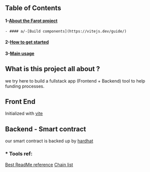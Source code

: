 ## Table of Contents
#### 1-[About the Farot project](https://vitejs.dev/guide/)
    - #### a/-[Build components](https://vitejs.dev/guide/)
#### 2-[How to get started](https://vitejs.dev/guide/)
#### 3-[Main usage](https://vitejs.dev/guide/)

## What is this project all about ?
we try here to build a fullstack app (Frontend + Backend) tool to help funding processes.

## Front End
Initialized with [vite](https://vitejs.dev/guide/)

## Backend - Smart contract
our smart contract is backed up by [hardhat](https://hardhat.org/hardhat-runner/docs/getting-started)





### * Tools ref:
[Best ReadMe reference](https://github.com/othneildrew/Best-README-Template#readme)
[Chain list](https://chainlist.org/)